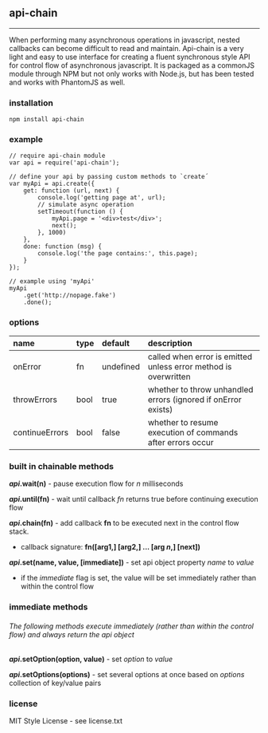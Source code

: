 ## api-chain
---
When performing many asynchronous operations in javascript, nested callbacks can become difficult to read and maintain.  Api-chain is a very light and easy to use interface for creating a fluent synchronous style API for control flow of asynchronous javascript.  It is packaged as a commonJS module through NPM but not only works with Node.js, but has been tested and works with PhantomJS as well.

### installation
    npm install api-chain

### example
    // require api-chain module
    var api = require('api-chain');

    // define your api by passing custom methods to `create´
    var myApi = api.create({
        get: function (url, next) {
            console.log('getting page at', url);
            // simulate async operation
            setTimeout(function () {
                myApi.page = '<div>test</div>';
                next();
            }, 1000)
        },
        done: function (msg) {
            console.log('the page contains:', this.page);
        }
    });

    // example using 'myApi'
    myApi
        .get('http://nopage.fake')
        .done();

### options
| name           | type | default     | description                                                     |
|:---------------|:-----|:------------|:----------------------------------------------------------------|
| onError        | fn   | undefined   | called when error is emitted unless error method is overwritten |
| throwErrors    | bool | true        | whether to throw unhandled errors (ignored if onError exists)   |
| continueErrors | bool | false       | whether to resume execution of commands after errors occur      |  

### built in chainable methods
***api*.wait(n)** - pause execution flow for *n* milliseconds

***api*.until(fn)** - wait until callback *fn* returns true before continuing execution flow

***api*.chain(fn)** - add callback **fn** to be executed next in the control flow stack.
- callback signature: **fn([arg1,] [arg2,] ... [arg *n*,] [next])**

***api*.set(name, value, [immediate])** - set api object property *name* to *value*
- if the *immediate* flag is set, the value will be set immediately rather than within the control flow

### immediate methods
###### The following methods execute immediately (rather than within the control flow) and always return the api object 
***api*.setOption(option, value)** - set *option* to *value*

***api*.setOptions(options)** - set several options at once based on *options* collection of key/value pairs

### license
MIT Style License - see license.txt
